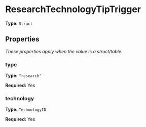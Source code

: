 # ResearchTechnologyTipTrigger

**Type:** `Struct`

## Properties

*These properties apply when the value is a struct/table.*

### type

**Type:** `"research"`

**Required:** Yes

### technology

**Type:** `TechnologyID`

**Required:** Yes

